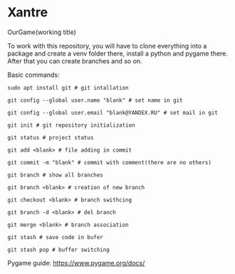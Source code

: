 # Xantre
OurGame(working title)

To work with this repository, you will have to clone everything 
into a package and create a venv folder there, install a python 
and pygame there. After that you can create branches and so on.

Basic commands:
	
	sudo apt install git # git intallation
	
	git config --global user.name "blank" # set name in git
	
	git config --global user.email "blank@YANDEX.RU" # set mail in git
	
	git init # git repository initialization
	
	git status # project status
	
	git add <blank> # file adding in commit
	
	git commit -m "blank" # commit with comment(there are no others)
	
	git branch # show all branches
	
	git branch <blank> # creation of new branch
	
	git checkout <blank> # branch swithcing
	
	git branch -d <blank> # del branch
		
	git merge <blank> # branch association
	
	git stash # save code in bufer
	
	git stash pop # buffer switching

Pygame guide: https://www.pygame.org/docs/
